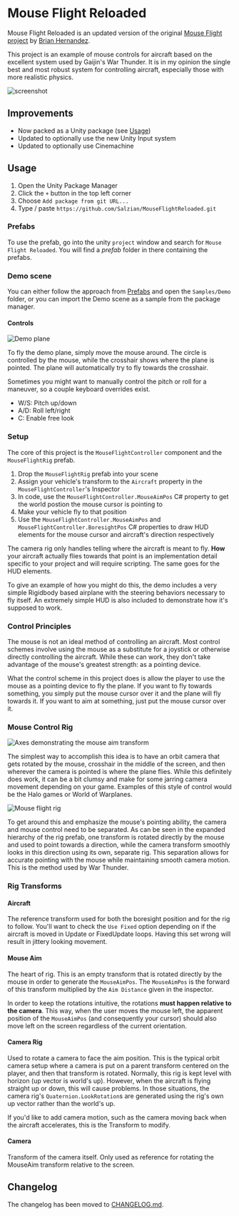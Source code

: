 # Mouse Flight Reloaded

Mouse Flight Reloaded is an updated version of the
original [Mouse Flight project](https://github.com/brihernandez/MouseFlight)
by [Brian Hernandez](https://github.com/brihernandez).

This project is an example of mouse controls for aircraft based on the excellent system used by Gaijin's War Thunder. It
is in my opinion the single best and most robust system for controlling aircraft, especially those with more realistic
physics.

![screenshot](Screenshots/flight.gif)

## Improvements

* Now packed as a Unity package (see [Usage](#usage))
* Updated to optionally use the new Unity Input system
* Updated to optionally use Cinemachine

## Usage

1. Open the Unity Package Manager
2. Click the `+` button in the top left corner
3. Choose `Add package from git URL...`
4. Type / paste `https://github.com/Salzian/MouseFlightReloaded.git`

### Prefabs

To use the prefab, go into the unity `project` window and search for `Mouse Flight Reloaded`. You will find a _prefab_
folder in there containing the prefabs.

### Demo scene

You can either follow the approach from [Prefabs](#prefabs) and open the `Samples/Demo` folder, or you can import the
Demo scene as a sample from the package manager.

#### Controls

![Demo plane](Screenshots/plane.png)

To fly the demo plane, simply move the mouse around. The circle is controlled by the mouse, while the crosshair shows
where the plane is pointed. The plane will automatically try to fly towards the crosshair.

Sometimes you might want to manually control the pitch or roll for a maneuver, so a couple keyboard overrides exist.

- W/S: Pitch up/down
- A/D: Roll left/right
- C: Enable free look

### Setup

The core of this project is the `MouseFlightController` component and the `MouseFlightRig` prefab.

1. Drop the `MouseFlightRig` prefab into your scene
2. Assign your vehicle's transform to the `Aircraft` property in the `MouseFlightController`'s Inspector
3. In code, use the `MouseFlightController.MouseAimPos` C# property to get the world postion the mouse cursor is
   pointing to
4. Make your vehicle fly to that position
5. Use the `MouseFlightController.MouseAimPos` and `MouseFlightController.BoresightPos` C# properties to draw HUD
   elements for the mouse cursor and aircraft's direction respectively

The camera rig only handles telling where the aircraft is meant to fly. **How** your aircraft actually flies towards
that point is an implementation detail specific to your project and will require scripting. The same goes for the HUD
elements.

To give an example of how you might do this, the demo includes a very simple Rigidbody based airplane with the steering
behaviors necessary to fly itself. An extremely simple HUD is also included to demonstrate how it's supposed to work.

### Control Principles

The mouse is not an ideal method of controlling an aircraft. Most control schemes involve using the mouse as a
substitute for a joystick or otherwise directly controlling the aircraft. While these can work, they don't take
advantage of the mouse's greatest strength: as a pointing device.

What the control scheme in this project does is allow the player to use the mouse as a pointing device to fly the plane.
If you want to fly towards something, you simply put the mouse cursor over it and the plane will fly towards it. If you
want to aim at something, just put the mouse cursor over it.

### Mouse Control Rig

![Axes demonstrating the mouse aim transform](Screenshots/axes.png)

The simplest way to accomplish this idea is to have an orbit camera that gets rotated by the mouse, crosshair in the
middle of the screen, and then wherever the camera is pointed is where the plane flies. While this definitely does work,
it can be a bit clumsy and make for some jarring camera movement depending on your game. Examples of this style of
control would be the Halo games or World of Warplanes.

![Mouse flight rig](Screenshots/rig.png)

To get around this and emphasize the mouse's pointing ability, the camera and mouse control need to be separated. As can
be seen in the expanded hierarchy of the rig prefab, one transform is rotated directly by the mouse and used to point
towards a direction, while the camera transform smoothly looks in this direction using its own, separate rig. This
separation allows for accurate pointing with the mouse while maintaining smooth camera motion. This is the method used
by War Thunder.

### Rig Transforms

#### Aircraft

The reference transform used for both the boresight position and for the rig to follow. You'll want to check
the `Use Fixed` option depending on if the aircraft is moved in Update or FixedUpdate loops. Having this set wrong will
result in jittery looking movement.

#### Mouse Aim

The heart of rig. This is an empty transform that is rotated directly by the mouse in order to generate
the `MouseAimPos`. The `MouseAimPos` is the forward of this transform multiplied by the `Aim Distance` given in the
inspector.

In order to keep the rotations intuitive, the rotations **must happen relative to the camera**. This way, when the user
moves the mouse left, the apparent position of the `MouseAimPos` (and consequently your cursor) should also move left on
the screen regardless of the current orientation.

#### Camera Rig

Used to rotate a camera to face the aim position. This is the typical orbit camera setup where a camera is put on a
parent transform centered on the player, and then that transform is rotated. Normally, this rig is kept level with
horizon (up vector is world's up). However, when the aircraft is flying straight up or down, this will cause problems.
In those situations, the camera rig's `Quaternion.LookRotation`s are generated using the rig's own up vector rather than
the world's up.

If you'd like to add camera motion, such as the camera moving back when the aircraft accelerates, this is the Transform
to modify.

#### Camera

Transform of the camera itself. Only used as reference for rotating the MouseAim transform relative to the screen.

## Changelog

The changelog has been moved to [CHANGELOG.md](CHANGELOG.md).
